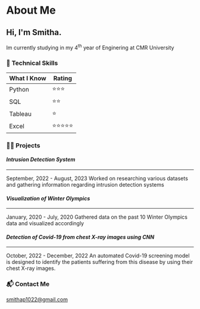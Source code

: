 # About Me
## Hi, I'm Smitha. 
Im currently studying in my 4<sup>th</sup> year of Enginering at CMR University

### 🧰 **Technical Skills** 

  |What I Know   |Rating     |
|---------------|-------------|
|  Python       |⭐⭐⭐     |
|  SQL          |⭐⭐        |
|  Tableau      |⭐          |
|  Excel        |⭐⭐⭐⭐⭐|

### 👩‍💼 **Projects**

####  ***Intrusion Detection System***
  ---
September, 2022 - August, 2023
Worked on researching various datasets and gathering information regarding intrusion detection systems
 
####  ***Visualization of Winter Olympics***
  ---
January, 2020 - July, 2020
Gathered data on the past 10 Winter Olympics data and visualized accordingly
  
#### ***Detection of Covid-19 from chest X-ray images using CNN***
  ---
October, 2022 - December, 2022
An automated Covid-19 screening model is designed to identify the patients suffering from this disease by
using their chest X-ray images.


### 📬 **Contact Me** 
smithap1022@gmail.com









<!---
patil-smitha/patil-smitha is a ✨ special ✨ repository because its `README.md` (this file) appears on your GitHub profile.
You can click the Preview link to take a look at your changes.
--->

